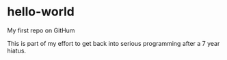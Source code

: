 # hello-world
My first repo on GitHum

This is part of my effort to get back into serious programming after a 7 year hiatus.
